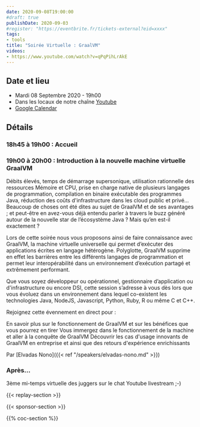 ```yaml
---
date: 2020-09-08T19:00:00
#draft: true
publishDate: 2020-09-03
#register: "https://eventbrite.fr/tickets-external?eid=xxxx"
tags:
- tools
title: "Soirée Virtuelle : GraalVM"
videos:
- https://www.youtube.com/watch?v=qPqPihLrAkE
---
```


## Date et lieu

- Mardi 08 Septembre 2020 - 19h00
- Dans les locaux de notre chaîne [Youtube](https://www.youtube.com/@ParisJUG)
- [Google Calendar](https://www.google.com/calendar/render?action=TEMPLATE&text=Paris+JUG+-+Soir%C3%A9e+Virtuelle%3A+GraalVM+%282020%2F09%2F08%29&details=8h45+%C3%A0+19h00+%3A+Accueil%0A%0A19h00+%C3%A0+20h00%3A+Introduction+%C3%A0+la+nouvelle+machine+virtuelle+GraalVM%0A%0AD%C3%A9bits+%C3%A9lev%C3%A9s%2C+temps+de+d%C3%A9marrage+supersonique%2C+utilisation+rationnelle+des+ressources+M%C3%A9moire+et+CPU%2C+prise+en+charge+native+de+plusieurs+langages+de+programmation%2C+compilation+en+binaire+ex%C3%A9cutable+des+programmes+Java%2C+r%C3%A9duction+des+co%C3%BBts+d%27infrastructure+dans+les+cloud+public+et+priv%C3%A9%E2%80%A6%0ABeaucoup+de+choses+ont+%C3%A9t%C3%A9+dites+au+sujet+de+GraalVM+et+de+ses+avantages+%3B+et+peut-%C3%AAtre+en+avez-vous+d%C3%A9j%C3%A0+entendu+parler+%C3%A0+travers+le+buzz+g%C3%A9n%C3%A9r%C3%A9+autour+de+la+nouvelle+star+de+l%E2%80%99%C3%A9cosyst%C3%A8me+Java+%3F%0AMais+qu%E2%80%99en+est-il+exactement+%3F%0A%0ALors+de+cette+soir%C3%A9e+nous+vous+proposons+ainsi+de+faire+connaissance+avec+GraalVM%2C+la+machine+virtuelle+universelle+qui+permet+d%E2%80%99ex%C3%A9cuter+des+applications+%C3%A9crites+en+langage+h%C3%A9t%C3%A9rog%C3%A8ne.+Polyglotte%2C+GraalVM+supprime+en+effet+les+barri%C3%A8res+entre+les+diff%C3%A9rents+langages+de+programmation+et+permet+leur+interop%C3%A9rabilit%C3%A9+dans+un+environnement+d%E2%80%99ex%C3%A9cution+partag%C3%A9+et+extr%C3%AAmement+performant.%0A%0AQue+vous+soyez+d%C3%A9veloppeur+ou+op%C3%A9rationnel%2C+gestionnaire+d%E2%80%99application+ou+d%27infrastructure+ou+encore+DSI%2C+cette+session+s%E2%80%99adresse+%C3%A0+vous+d%C3%A8s+lors+que+vous+%C3%A9voluez+dans+un+environnement+dans+lequel+co-existent+les+technologies+Java%2C+NodeJS%2C+Javascript%2C+Python%2C+Ruby%2C+R+ou+m%C3%AAme+C+et+C%2B%2B.%0A%0ARejoignez+cette+%C3%A9vennement+en+direct+pour+%3A%0A%0AEn+savoir+plus+sur+le+fonctionnement+de+GraalVM+et+sur+les+b%C3%A9n%C3%A9fices+que+vous+pourrez+en+tirer%0AVous+immergez+dans+le+fonctionnement+de+la+machine+et+aller+%C3%A0+la+conqu%C3%AAte+de+GraalVM%0AD%C3%A9couvrir+les+cas+d%27usage+innovants+de+GraalVM+en+entreprise+et+ainsi+que+des+retours+d%27exp%C3%A9rience+enrichissants%0Apar+Elvadas+Nono&location=https%3A%2F%2Fyoutu.be%2FqPqPihLrAkE&dates=20200908T164500Z%2F20200908T181500Z)

## Détails

### 18h45 à 19h00 : Accueil

### 19h00 à 20h00 : Introduction à la nouvelle machine virtuelle GraalVM

Débits élevés, temps de démarrage supersonique, utilisation rationnelle des ressources Mémoire et CPU, prise en charge native de plusieurs langages de programmation, compilation en binaire exécutable des programmes Java, réduction des coûts d'infrastructure dans les cloud public et privé…
Beaucoup de choses ont été dites au sujet de GraalVM et de ses avantages ; et peut-être en avez-vous déjà entendu parler à travers le buzz généré autour de la nouvelle star de l’écosystème Java ?
Mais qu’en est-il exactement ?

Lors de cette soirée nous vous proposons ainsi de faire connaissance avec GraalVM, la machine virtuelle universelle qui permet d’exécuter des applications écrites en langage hétérogène. Polyglotte, GraalVM supprime en effet les barrières entre les différents langages de programmation et permet leur interopérabilité dans un environnement d’exécution partagé et extrêmement performant.

Que vous soyez développeur ou opérationnel, gestionnaire d’application ou d'infrastructure ou encore DSI, cette session s’adresse à vous dès lors que vous évoluez dans un environnement dans lequel co-existent les technologies Java, NodeJS, Javascript, Python, Ruby, R ou même C et C++.

Rejoignez cette évennement en direct pour :

En savoir plus sur le fonctionnement de GraalVM et sur les bénéfices que vous pourrez en tirer
Vous immergez dans le fonctionnement de la machine et aller à la conquête de GraalVM
Découvrir les cas d'usage innovants de GraalVM en entreprise et ainsi que des retours d'expérience enrichissants

Par [Elvadas Nono]({{< ref "/speakers/elvadas-nono.md" >}})

### Après…

3ème mi-temps virtuelle des juggers sur le chat Youtube livestream ;-)

{{< replay-section >}}

{{< sponsor-section >}}

{{% coc-section %}}
